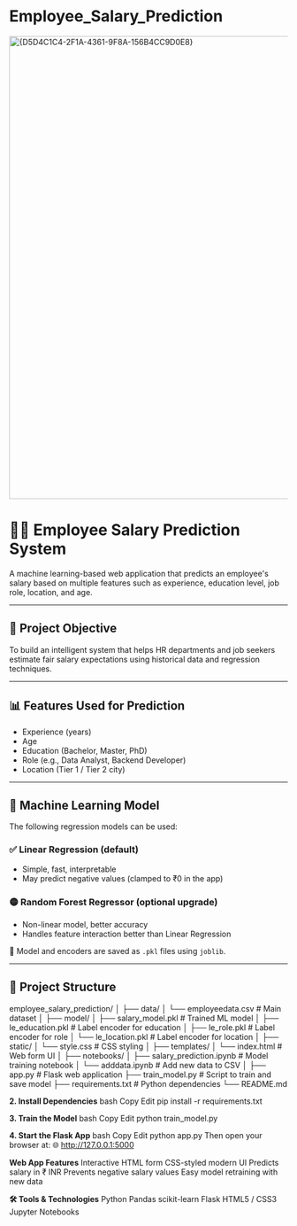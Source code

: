 # Employee_Salary_Prediction
<img width="1600" height="836" alt="{D5D4C1C4-2F1A-4361-9F8A-156B4CC9D0E8}" src="https://github.com/user-attachments/assets/9bbb90d9-d4b5-48f2-95e5-a43ca98cb9d8" />




# 🧑‍💼 Employee Salary Prediction System

A machine learning-based web application that predicts an employee's salary based on multiple features such as experience, education level, job role, location, and age.

---

## 🎯 Project Objective

To build an intelligent system that helps HR departments and job seekers estimate fair salary expectations using historical data and regression techniques.

---

## 📊 Features Used for Prediction

- Experience (years)
- Age
- Education (Bachelor, Master, PhD)
- Role (e.g., Data Analyst, Backend Developer)
- Location (Tier 1 / Tier 2 city)

---

## 🤖 Machine Learning Model

The following regression models can be used:

### ✅ Linear Regression (default)
- Simple, fast, interpretable
- May predict negative values (clamped to ₹0 in the app)

### 🟡 Random Forest Regressor (optional upgrade)
- Non-linear model, better accuracy
- Handles feature interaction better than Linear Regression

📁 Model and encoders are saved as `.pkl` files using `joblib`.

---

## 🧱 Project Structure

employee_salary_prediction/
│
├── data/
│ └── employeedata.csv # Main dataset
│
├── model/
│ ├── salary_model.pkl # Trained ML model
│ ├── le_education.pkl # Label encoder for education
│ ├── le_role.pkl # Label encoder for role
│ └── le_location.pkl # Label encoder for location
│
├── static/
│ └── style.css # CSS styling
│
├── templates/
│ └── index.html # Web form UI
│
├── notebooks/
│ ├── salary_prediction.ipynb # Model training notebook
│ └── adddata.ipynb # Add new data to CSV
│
├── app.py # Flask web application
├── train_model.py # Script to train and save model
├── requirements.txt # Python dependencies
└── README.md



**2. Install Dependencies**
bash
Copy
Edit
pip install -r requirements.txt





**3. Train the Model**
bash
Copy
Edit
python train_model.py



**4. Start the Flask App**
bash
Copy
Edit
python app.py
Then open your browser at:
🌐 http://127.0.0.1:5000


**Web App Features**
Interactive HTML form
CSS-styled modern UI
Predicts salary in ₹ INR
Prevents negative salary values
Easy model retraining with new data

**🛠 Tools & Technologies**
Python
Pandas
scikit-learn
Flask
HTML5 / CSS3
Jupyter Notebooks
